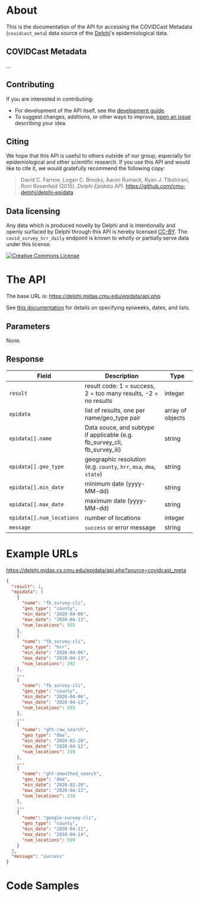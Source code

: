 # About

This is the documentation of the API for accessing the COVIDCast Metadata (`covidcast_meta`)
data source of the [Delphi](https://delphi.cmu.edu/)'s epidemiological data.

## COVIDCast Metadata

... <!-- TODO -->

## Contributing

If you are interested in contributing:

- For development of the API itself, see the
  [development guide](docs/epidata_development.md).
- To suggest changes, additions, or other ways to improve,
  [open an issue](https://github.com/cmu-delphi/delphi-epidata/issues/new)
  describing your idea.

## Citing

We hope that this API is useful to others outside of our group, especially for
epidemiological and other scientific research. If you use this API and would
like to cite it, we would gratefully recommend the following copy:

> David C. Farrow,
> Logan C. Brooks,
> Aaron Rumack,
> Ryan J. Tibshirani,
> Roni Rosenfeld
> (2015).
> _Delphi Epidata API_.
> https://github.com/cmu-delphi/delphi-epidata

## Data licensing

Any data which is produced novelly by Delphi and is intentionally and openly
surfaced by Delphi through this API is hereby licensed
[CC-BY](https://creativecommons.org/licenses/by/4.0/). The `covid_survey_hrr_daily` endpoint
is known to wholly or partially serve data under this license.

[![Creative Commons License](https://i.creativecommons.org/l/by/4.0/88x31.png)](https://creativecommons.org/licenses/by/4.0/)


# The API

The base URL is: https://delphi.midas.cmu.edu/epidata/api.php

See [this documentation](README.md) for details on specifying epiweeks, dates, and lists.

## Parameters

None.

## Response

| Field | Description | Type |
| --- | --- | --- |
| `result` | result code: 1 = success, 2 = too many results, -2 = no results | integer |
| `epidata` | list of results, one per name/geo_type pair | array of objects |
| `epidata[].name` | Data souce, and subtype if applicable (e.g. fb_survey_cli, fb_survey_ili) | string |
| `epidata[].geo_type` | geographic resolution (e.g. `county`, `hrr`, `msa`, `dma`, `state`) | string |
| `epidata[].min_date` | minimum date (yyyy-MM-dd) | string |
| `epidata[].max_date` | maximum date (yyyy-MM-dd) | string |
| `epidata[].num_locations` | number of locations | integer |
| `message` | `success` or error message | string |

# Example URLs

https://delphi.midas.cs.cmu.edu/epidata/api.php?source=covidcast_meta

```json
{
  "result": 1,
  "epidata": [
    {
      "name": "fb_survey-cli",
      "geo_type": "county",
      "min_date": "2020-04-06",
      "max_date": "2020-04-13",
      "num_locations": 555
    },
    {
      "name": "fb_survey-cli",
      "geo_type": "hrr",
      "min_date": "2020-04-06",
      "max_date": "2020-04-13",
      "num_locations": 292
    },
    ...
    {
      "name": "fb_survey-ili",
      "geo_type": "county",
      "min_date": "2020-04-06",
      "max_date": "2020-04-13",
      "num_locations": 555
    },
    ...
    {
      "name": "ght-raw_search",
      "geo_type": "dma",
      "min_date": "2020-02-20",
      "max_date": "2020-04-12",
      "num_locations": 210
    },
    ...
    {
      "name": "ght-smoothed_search",
      "geo_type": "dma",
      "min_date": "2020-02-20",
      "max_date": "2020-04-12",
      "num_locations": 210
    },
    ...
    {
      "name": "google-survey-cli",
      "geo_type": "county",
      "min_date": "2020-04-11",
      "max_date": "2020-04-14",
      "num_locations": 599
    }
  ],
  "message": "success"
}
```

# Code Samples

<!-- TODO: fix -->
